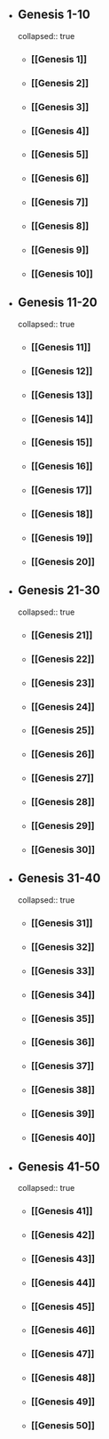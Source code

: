 - ## Genesis 1-10
  collapsed:: true
	- ### [[Genesis 1]]
	- ### [[Genesis 2]]
	- ### [[Genesis 3]]
	- ### [[Genesis 4]]
	- ### [[Genesis 5]]
	- ### [[Genesis 6]]
	- ### [[Genesis 7]]
	- ### [[Genesis 8]]
	- ### [[Genesis 9]]
	- ### [[Genesis 10]]
- ## Genesis 11-20
  collapsed:: true
	- ### [[Genesis 11]]
	- ### [[Genesis 12]]
	- ### [[Genesis 13]]
	- ### [[Genesis 14]]
	- ### [[Genesis 15]]
	- ### [[Genesis 16]]
	- ### [[Genesis 17]]
	- ### [[Genesis 18]]
	- ### [[Genesis 19]]
	- ### [[Genesis 20]]
- ## Genesis 21-30
  collapsed:: true
	- ### [[Genesis 21]]
	- ### [[Genesis 22]]
	- ### [[Genesis 23]]
	- ### [[Genesis 24]]
	- ### [[Genesis 25]]
	- ### [[Genesis 26]]
	- ### [[Genesis 27]]
	- ### [[Genesis 28]]
	- ### [[Genesis 29]]
	- ### [[Genesis 30]]
- ## Genesis 31-40
  collapsed:: true
	- ### [[Genesis 31]]
	- ### [[Genesis 32]]
	- ### [[Genesis 33]]
	- ### [[Genesis 34]]
	- ### [[Genesis 35]]
	- ### [[Genesis 36]]
	- ### [[Genesis 37]]
	- ### [[Genesis 38]]
	- ### [[Genesis 39]]
	- ### [[Genesis 40]]
- ## Genesis 41-50
  collapsed:: true
	- ### [[Genesis 41]]
	- ### [[Genesis 42]]
	- ### [[Genesis 43]]
	- ### [[Genesis 44]]
	- ### [[Genesis 45]]
	- ### [[Genesis 46]]
	- ### [[Genesis 47]]
	- ### [[Genesis 48]]
	- ### [[Genesis 49]]
	- ### [[Genesis 50]]
